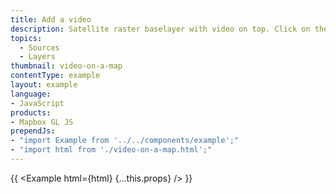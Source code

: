```yaml
---
title: Add a video
description: Satellite raster baselayer with video on top. Click on the map to play and pause.
topics:
  - Sources
  - Layers
thumbnail: video-on-a-map
contentType: example
layout: example
language:
- JavaScript
products:
- Mapbox GL JS
prependJs:
- "import Example from '../../components/example';"
- "import html from './video-on-a-map.html';"
---
```


{{ <Example html={html} {...this.props} /> }}
